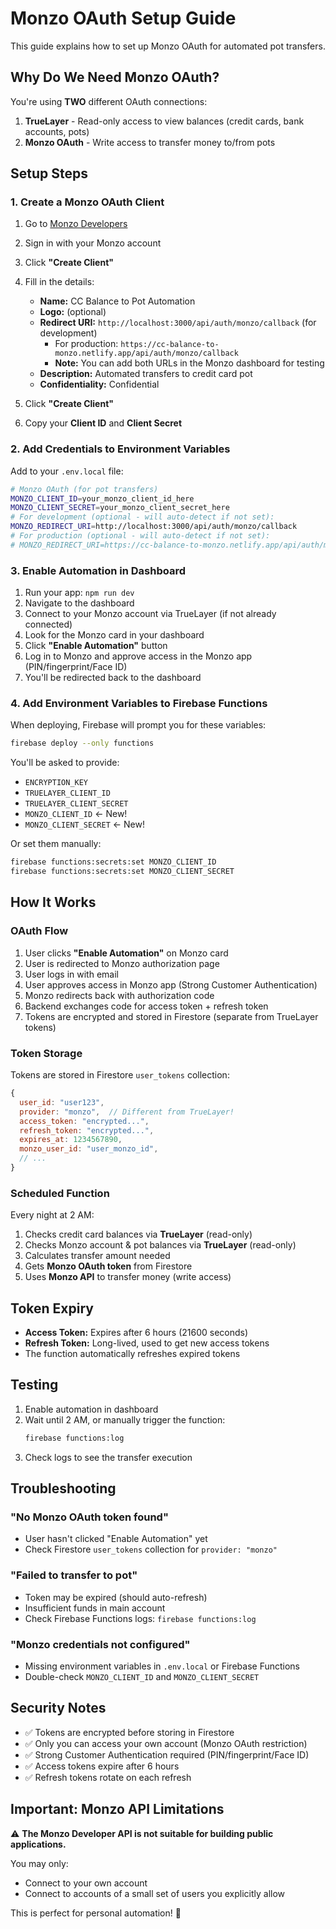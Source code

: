# Monzo OAuth Setup Guide

This guide explains how to set up Monzo OAuth for automated pot transfers.

## Why Do We Need Monzo OAuth?

You're using **TWO** different OAuth connections:

1. **TrueLayer** - Read-only access to view balances (credit cards, bank accounts, pots)
2. **Monzo OAuth** - Write access to transfer money to/from pots

## Setup Steps

### 1. Create a Monzo OAuth Client

1. Go to [Monzo Developers](https://developers.monzo.com/)
2. Sign in with your Monzo account
3. Click **"Create Client"**
4. Fill in the details:
   - **Name:** CC Balance to Pot Automation
   - **Logo:** (optional)
   - **Redirect URI:** `http://localhost:3000/api/auth/monzo/callback` (for development)
     - For production: `https://cc-balance-to-monzo.netlify.app/api/auth/monzo/callback`
     - **Note:** You can add both URLs in the Monzo dashboard for testing
   - **Description:** Automated transfers to credit card pot
   - **Confidentiality:** Confidential

5. Click **"Create Client"**
6. Copy your **Client ID** and **Client Secret**

### 2. Add Credentials to Environment Variables

Add to your `.env.local` file:

```bash
# Monzo OAuth (for pot transfers)
MONZO_CLIENT_ID=your_monzo_client_id_here
MONZO_CLIENT_SECRET=your_monzo_client_secret_here
# For development (optional - will auto-detect if not set):
MONZO_REDIRECT_URI=http://localhost:3000/api/auth/monzo/callback
# For production (optional - will auto-detect if not set):
# MONZO_REDIRECT_URI=https://cc-balance-to-monzo.netlify.app/api/auth/monzo/callback
```

### 3. Enable Automation in Dashboard

1. Run your app: `npm run dev`
2. Navigate to the dashboard
3. Connect to your Monzo account via TrueLayer (if not already connected)
4. Look for the Monzo card in your dashboard
5. Click **"Enable Automation"** button
6. Log in to Monzo and approve access in the Monzo app (PIN/fingerprint/Face ID)
7. You'll be redirected back to the dashboard

### 4. Add Environment Variables to Firebase Functions

When deploying, Firebase will prompt you for these variables:

```bash
firebase deploy --only functions
```

You'll be asked to provide:

- `ENCRYPTION_KEY`
- `TRUELAYER_CLIENT_ID`
- `TRUELAYER_CLIENT_SECRET`
- `MONZO_CLIENT_ID` ← New!
- `MONZO_CLIENT_SECRET` ← New!

Or set them manually:

```bash
firebase functions:secrets:set MONZO_CLIENT_ID
firebase functions:secrets:set MONZO_CLIENT_SECRET
```

## How It Works

### OAuth Flow

1. User clicks **"Enable Automation"** on Monzo card
2. User is redirected to Monzo authorization page
3. User logs in with email
4. User approves access in Monzo app (Strong Customer Authentication)
5. Monzo redirects back with authorization code
6. Backend exchanges code for access token + refresh token
7. Tokens are encrypted and stored in Firestore (separate from TrueLayer tokens)

### Token Storage

Tokens are stored in Firestore `user_tokens` collection:

```javascript
{
  user_id: "user123",
  provider: "monzo",  // Different from TrueLayer!
  access_token: "encrypted...",
  refresh_token: "encrypted...",
  expires_at: 1234567890,
  monzo_user_id: "user_monzo_id",
  // ...
}
```

### Scheduled Function

Every night at 2 AM:

1. Checks credit card balances via **TrueLayer** (read-only)
2. Checks Monzo account & pot balances via **TrueLayer** (read-only)
3. Calculates transfer amount needed
4. Gets **Monzo OAuth token** from Firestore
5. Uses **Monzo API** to transfer money (write access)

## Token Expiry

- **Access Token:** Expires after 6 hours (21600 seconds)
- **Refresh Token:** Long-lived, used to get new access tokens
- The function automatically refreshes expired tokens

## Testing

1. Enable automation in dashboard
2. Wait until 2 AM, or manually trigger the function:
   ```bash
   firebase functions:log
   ```
3. Check logs to see the transfer execution

## Troubleshooting

### "No Monzo OAuth token found"

- User hasn't clicked "Enable Automation" yet
- Check Firestore `user_tokens` collection for `provider: "monzo"`

### "Failed to transfer to pot"

- Token may be expired (should auto-refresh)
- Insufficient funds in main account
- Check Firebase Functions logs: `firebase functions:log`

### "Monzo credentials not configured"

- Missing environment variables in `.env.local` or Firebase Functions
- Double-check `MONZO_CLIENT_ID` and `MONZO_CLIENT_SECRET`

## Security Notes

- ✅ Tokens are encrypted before storing in Firestore
- ✅ Only you can access your own account (Monzo OAuth restriction)
- ✅ Strong Customer Authentication required (PIN/fingerprint/Face ID)
- ✅ Access tokens expire after 6 hours
- ✅ Refresh tokens rotate on each refresh

## Important: Monzo API Limitations

⚠️ **The Monzo Developer API is not suitable for building public applications.**

You may only:

- Connect to your own account
- Connect to accounts of a small set of users you explicitly allow

This is perfect for personal automation! 🎉
